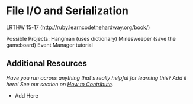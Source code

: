 # File I/O and Serialization

LRTHW 15-17 (http://ruby.learncodethehardway.org/book/)

Possible Projects:
Hangman (uses dictionary)
Minesweeper (save the gameboard)
Event Manager tutorial

## Additional Resources
*Have you run across anything that's really helpful for learning this?  Add it here!  See our section on [How to Contribute](/contributing.md).*

* Add Here